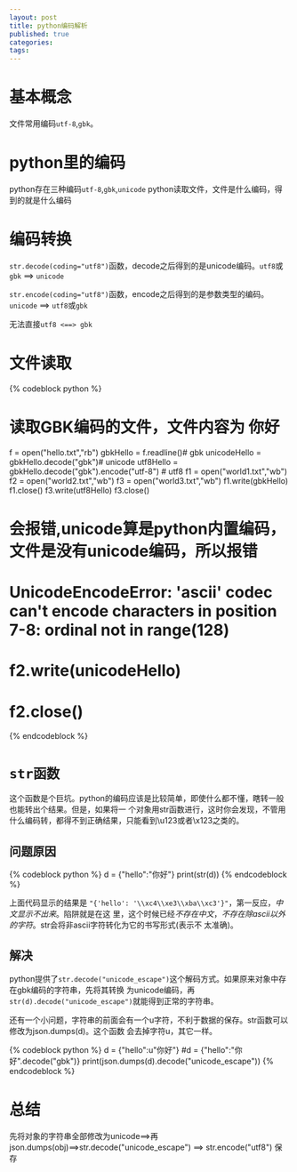 ```yaml
---
layout: post
title: python编码解析
published: true
categories:
tags:
---
```


基本概念
===========
文件常用编码`utf-8`,`gbk`。

python里的编码
===========
python存在三种编码`utf-8`,`gbk`,`unicode`
python读取文件，文件是什么编码，得到的就是什么编码

编码转换
========
`str.decode(coding="utf8")`函数，decode之后得到的是unicode编码。`utf8`或`gbk` ==> `unicode`

`str.encode(coding="utf8")`函数，encode之后得到的是参数类型的编码。 `unicode` ==> `utf8`或`gbk`

无法直接`utf8 <==> gbk`

文件读取
=========


{% codeblock python %}
# 读取GBK编码的文件，文件内容为 你好
f = open("hello.txt","rb")
gbkHello = f.readline()# gbk
unicodeHello = gbkHello.decode("gbk")# unicode
utf8Hello = gbkHello.decode("gbk").encode("utf-8") # utf8
f1 = open("world1.txt","wb")
f2 = open("world2.txt","wb")
f3 = open("world3.txt","wb")
f1.write(gbkHello)
f1.close()
f3.write(utf8Hello)
f3.close()
# 会报错,unicode算是python内置编码，文件是没有unicode编码，所以报错
# UnicodeEncodeError: 'ascii' codec can't encode characters in position 7-8: ordinal not in range(128)
# f2.write(unicodeHello)
# f2.close()
{% endcodeblock %}

`str函数`
===============
这个函数是个巨坑。python的编码应该是比较简单，即使什么都不懂，瞎转一般也能转出个结果。但是，如果将一
个对象用str函数进行，这时你会发现，不管用什么编码转，都得不到正确结果，只能看到\u123或者\x123之类的。

问题原因
------------

{% codeblock python %}
d = {"hello":"你好"}
print(str(d))
{% endcodeblock %}

上面代码显示的结果是 `"{'hello': '\\xc4\\xe3\\xba\\xc3'}"`，第一反应，*中文显示不出来*。陷阱就是在这
里，这个时候已经*不存在中文*，*不存在除ascii以外的字符*。str会将非ascii字符转化为它的书写形式(表示不
太准确)。

解决
----------
python提供了`str.decode("unicode_escape")`这个解码方式。如果原来对象中存在gbk编码的字符串，先将其转换
为unicode编码，再`str(d).decode("unicode_escape")`就能得到正常的字符串。

还有一个小问题，字符串的前面会有一个u字符，不利于数据的保存。str函数可以修改为json.dumps(d)。这个函数
会去掉字符u，其它一样。

{% codeblock python %}
d = {"hello":u"你好"}
#d = {"hello":"你好".decode("gbk")}
print(json.dumps(d).decode("unicode_escape"))
{% endcodeblock %}

总结 
===============
先将对象的字符串全部修改为unicode==>再json.dumps(obj)==>str.decode("unicode_escape") ==> str.encode("utf8")
保存
